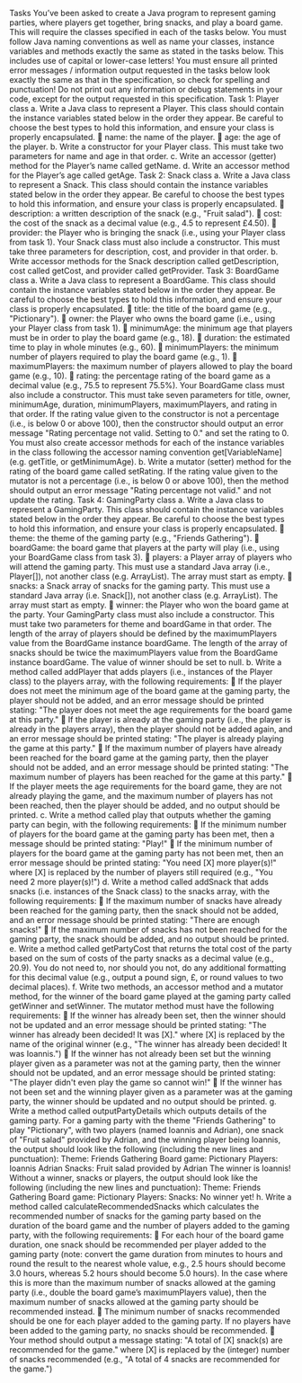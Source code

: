 
Tasks
You’ve been asked to create a Java program to represent gaming parties, where players get 
together, bring snacks, and play a board game. This will require the classes specified in each 
of the tasks below.
You must follow Java naming conventions as well as name your classes, instance variables 
and methods exactly the same as stated in the tasks below. This includes use of capital or 
lower-case letters!
You must ensure all printed error messages / information output requested in the tasks 
below look exactly the same as that in the specification, so check for spelling and 
punctuation! Do not print out any information or debug statements in your code, except 
for the output requested in this specification.
Task 1: Player class
a. Write a Java class to represent a Player. This class should contain the instance 
variables stated below in the order they appear. Be careful to choose the best types to 
hold this information, and ensure your class is properly encapsulated. 
 name: the name of the player.
 age: the age of the player.
b. Write a constructor for your Player class. This must take two parameters for name and 
age in that order. 
c. Write an accessor (getter) method for the Player’s name called getName. 
d. Write an accessor method for the Player’s age called getAge. 
Task 2: Snack class
a. Write a Java class to represent a Snack. This class should contain the instance variables 
stated below in the order they appear. Be careful to choose the best types to hold this 
information, and ensure your class is properly encapsulated. 
 description: a written description of the snack (e.g., "Fruit salad").
 cost: the cost of the snack as a decimal value (e.g., 4.5 to represent £4.50).
 provider: the Player who is bringing the snack (i.e., using your Player class from 
task 1).
Your Snack class must also include a constructor. This must take three parameters for 
description, cost, and provider in that order.
b. Write accessor methods for the Snack description called getDescription, cost called 
getCost, and provider called getProvider. 
Task 3: BoardGame class
a. Write a Java class to represent a BoardGame. This class should contain the instance 
variables stated below in the order they appear. Be careful to choose the best types to 
hold this information, and ensure your class is properly encapsulated. 
 title: the title of the board game (e.g., "Pictionary").
 owner: the Player who owns the board game (i.e., using your Player class from 
task 1).
 minimumAge: the minimum age that players must be in order to play the board 
game (e.g., 18).
 duration: the estimated time to play in whole minutes (e.g., 60).
 minimumPlayers: the minimum number of players required to play the 
board game (e.g., 1).
 maximumPlayers: the maximum number of players allowed to play the 
board game (e.g., 10).
 rating: the percentage rating of the board game as a decimal value (e.g., 75.5 to
represent 75.5%).
Your BoardGame class must also include a constructor. This must take seven 
parameters for title, owner, minimumAge, duration, minimumPlayers, 
maximumPlayers, and rating in that order. If the rating value given to the constructor is 
not a percentage (i.e., is below 0 or above 100), then the constructor should output an 
error message "Rating percentage not valid. Setting to 0." and set the rating to 0.
You must also create accessor methods for each of the instance variables in the class 
following the accessor naming convention get[VariableName] (e.g. getTitle, or 
getMinimumAge).
b. Write a mutator (setter) method for the rating of the board game called setRating. If 
the rating value given to the mutator is not a percentage (i.e., is below 0 or above 100), 
then the method should output an error message "Rating percentage not valid." and 
not update the rating.
Task 4: GamingParty class
a. Write a Java class to represent a GamingParty. This class should contain the instance 
variables stated below in the order they appear. Be careful to choose the best types to 
hold this information, and ensure your class is properly encapsulated. 
 theme: the theme of the gaming party (e.g., "Friends Gathering").
 boardGame: the board game that players at the party will play (i.e., using your 
BoardGame class from task 3).
 players: a Player array of players who will attend the gaming party. This must 
use a standard Java array (i.e., Player[]), not another class (e.g. ArrayList). The 
array must start as empty.
 snacks: a Snack array of snacks for the gaming party. This must use a standard 
Java array (i.e. Snack[]), not another class (e.g. ArrayList). The array must start as 
empty.
 winner: the Player who won the board game at the party.
Your GamingParty class must also include a constructor. This must take two parameters 
for theme and boardGame in that order. The length of the array of players should be 
defined by the maximumPlayers value from the BoardGame instance boardGame. The 
length of the array of snacks should be twice the maximumPlayers value from the 
BoardGame instance boardGame. The value of winner should be set to null.
b. Write a method called addPlayer that adds players (i.e., instances of the Player class) 
to the players array, with the following requirements:
 If the player does not meet the minimum age of the board game at the 
gaming party, the player should not be added, and an error message should 
be printed stating: "The player does not meet the age requirements for the 
board game at this party."
 If the player is already at the gaming party (i.e., the player is already in the 
players array), then the player should not be added again, and an error 
message should be printed stating: "The player is already playing the game 
at this party."
 If the maximum number of players have already been reached for the board 
game at the gaming party, then the player should not be added, and an error 
message should be printed stating: "The maximum number of players has 
been reached for the game at this party."
 If the player meets the age requirements for the board game, they are not 
already playing the game, and the maximum number of players has not been 
reached, then the player should be added, and no output should be printed.
c. Write a method called play that outputs whether the gaming party can begin, with 
the following requirements:
 If the minimum number of players for the board game at the gaming party 
has been met, then a message should be printed stating: "Play!"
 If the minimum number of players for the board game at the gaming party 
has not been met, then an error message should be printed stating: "You 
need [X] more player(s)!" where [X] is replaced by the number of players still 
required (e.g., "You need 2 more player(s)!")
d. Write a method called addSnack that adds snacks (i.e. instances of the Snack class) 
to the snacks array, with the following requirements:
 If the maximum number of snacks have already been reached for the gaming 
party, then the snack should not be added, and an error message should be 
printed stating: "There are enough snacks!"
 If the maximum number of snacks has not been reached for the gaming 
party, the snack should be added, and no output should be printed.
e. Write a method called getPartyCost that returns the total cost of the party based on 
the sum of costs of the party snacks as a decimal value (e.g., 20.9). You do not need 
to, nor should you not, do any additional formatting for this decimal value (e.g., output a 
pound sign, £, or round values to two decimal places).
f. Write two methods, an accessor method and a mutator method, for the winner of 
the board game played at the gaming party called getWinner and setWinner. 
The mutator method must have the following requirements:
 If the winner has already been set, then the winner should not be updated 
and an error message should be printed stating: "The winner has already 
been decided! It was [X]." where [X] is replaced by the name of the original 
winner (e.g., "The winner has already been decided! It was Ioannis.")
 If the winner has not already been set but the winning player given as a 
parameter was not at the gaming party, then the winner should not be 
updated, and an error message should be printed stating: "The player didn't 
even play the game so cannot win!"
 If the winner has not been set and the winning player given as a parameter 
was at the gaming party, the winner should be updated and no output 
should be printed.
g. Write a method called outputPartyDetails which outputs details of the gaming party. 
For a gaming party with the theme "Friends Gathering" to play "Pictionary", with two 
players (named Ioannis and Adrian), one snack of "Fruit salad" provided by Adrian, 
and the winning player being Ioannis, the output should look like the following 
(including the new lines and punctuation):
Theme: Friends Gathering
Board game: Pictionary
Players:
Ioannis
Adrian
Snacks:
Fruit salad provided by Adrian
The winner is Ioannis!
Without a winner, snacks or players, the output should look like the following 
(including the new lines and punctuation):
Theme: Friends Gathering
Board game: Pictionary
Players:
Snacks:
No winner yet!
h. Write a method called calculateRecommendedSnacks which calculates the 
recommended number of snacks for the gaming party based on the duration of the 
board game and the number of players added to the gaming party, with the 
following requirements:
 For each hour of the board game duration, one snack should be 
recommended per player added to the gaming party (note: convert the 
game duration from minutes to hours and round the result to the nearest 
whole value, e.g., 2.5 hours should become 3.0 hours, whereas 5.2 hours 
should become 5.0 hours). In the case where this is more than the maximum 
number of snacks allowed at the gaming party (i.e., double the board game’s 
maximumPlayers value), then the maximum number of snacks allowed at
the gaming party should be recommended instead. 
 The minimum number of snacks recommended should be one for each
player added to the gaming party. If no players have been added to the 
gaming party, no snacks should be recommended.
 Your method should output a message stating: "A total of [X] snack(s) are 
recommended for the game." where [X] is replaced by the (integer) number 
of snacks recommended (e.g., "A total of 4 snacks are recommended for the 
game.")
